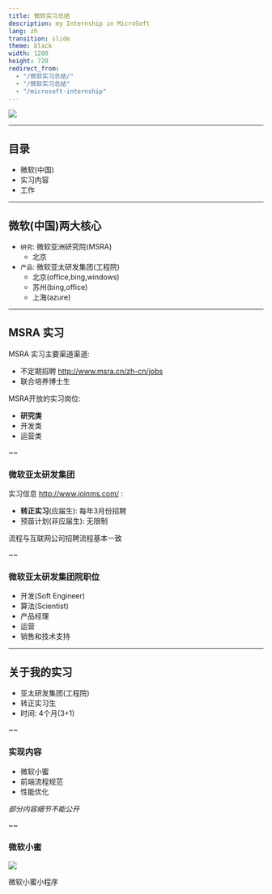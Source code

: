 ```yaml
---
title: 微软实习总结
description: my Internship in MicroSoft
lang: zh
transition: slide
theme: black
width: 1280
height: 720
redirect_from:
  - "/微软实习总结/"
  - "/微软实习总结"  
  - "/microsoft-internship"
---
```



![](https://www.cloudsec.com/wp-content/uploads/2016/06/Microsoft_cn.jpg)

-----
## 目录

* 微软(中国)
* 实习内容
* 工作

--------
## 微软(中国)两大核心

* `研究`: 微软亚洲研究院(MSRA)
  * 北京
* `产品`: 微软亚太研发集团(工程院)
  * 北京(office,bing,windows)
  * 苏州(bing,office)
  * 上海(azure)


---
## MSRA 实习

MSRA 实习主要渠道渠道:
* 不定期招聘 <http://www.msra.cn/zh-cn/jobs>
* 联合培养博士生

MSRA开放的实习岗位:
* **研究类**
* 开发类
* 运营类


~~
### 微软亚太研发集团

实习信息 <http://www.joinms.com/> :

* **转正实习**(应届生): 每年3月份招聘
* 预苗计划(非应届生): 无限制
 
流程与互联网公司招聘流程基本一致


~~
### 微软亚太研发集团院职位

* 开发(Soft Engineer)
* 算法(Scientist)
* 产品经理
* 运营
* 销售和技术支持

----
## 关于我的实习

* 亚太研发集团(工程院)
* 转正实习生
* 时间: 4个月(3+1)

~~
### 实现内容

* 微软小蜜
* 前端流程规范
* 性能优化

*部分内容细节不能公开*

~~
### 微软小蜜

![](http://www.hishop.com.cn/uploads/allimg/170803/21669-1FP3142G4161.jpg)

微软小蜜小程序